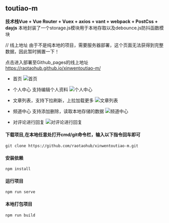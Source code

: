 ## toutiao-m

**技术栈Vue + Vue Router + Vuex + axios + vant + webpack + PostCss + dayjs**
本地封装了一个storage.js模块用于本地存取以及debounce.js防抖函数模块

// 线上地址 由于不是纯本地的项目，需要服务器部署，这个页面无法获得到完整数据，因此暂时搁置一下！

点击进入部署至Github_pages的线上地址 https://raotaohub.github.io/xinwentoutiao-m/

- 首页 
![首页](images/home.png)

- 个人中心 支持编辑个人资料
![个人中心](images/my.png)


- 文章列表，支持下拉刷新，上拉加载更多
![文章列表](images/home.png)


- 频道中心 支持添加删除，读取本地存储的数据
![频道中心](images/频道.png)


- 对评论进行回复
![对评论进行回复](images/评论列表.png)


#### 下载项目,在本地任意处打开cmd/git命令栏，输入以下指令回车即可
```
git clone https://github.com/raotaohub/xinwentoutiao-m.git
```
#### 安装依赖
```
npm install
```

#### 运行项目
```
npm run serve
```

#### 本地打包项目
```
npm run build
```
